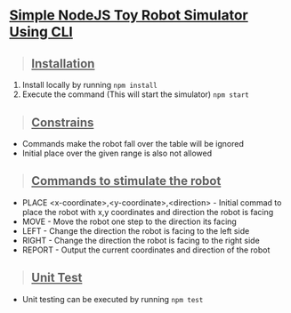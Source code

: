 
## <u><h3>Simple NodeJS Toy Robot Simulator Using CLI</h3></u>
>## <u>Installation</u>

1. Install locally by running `npm install`
2. Execute the command (This will start the simulator) `npm start`

>## <u>Constrains</u> 
* Commands make the robot fall over the table will be ignored <br/>
* Initial place over the given range is also not allowed

>## <u>Commands to stimulate the robot</u>
 * PLACE \<x-coordinate>,\<y-coordinate>,\<direction>  - Initial commad to place the robot with x,y coordinates and direction the robot is facing <br/>
* MOVE - Move the robot one step to the direction its facing <br/>
* LEFT - Change the direction the robot is facing to the left side <br/>
* RIGHT - Change the direction the robot is facing to the right side <br/>
* REPORT - Output the current coordinates and direction of the robot <br/>

>## <u>Unit Test</u>

- Unit testing can be executed by running `npm test`